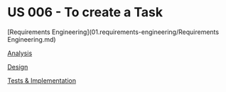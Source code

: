 # US 006 - To create a Task 

[Requirements Engineering](01.requirements-engineering/Requirements Engineering.md)

[Analysis](02.analysis/Analysis.md)

[Design](03.design/Readme.md)

[Tests & Implementation ](04.tests-and-implementation/Readme.md)
